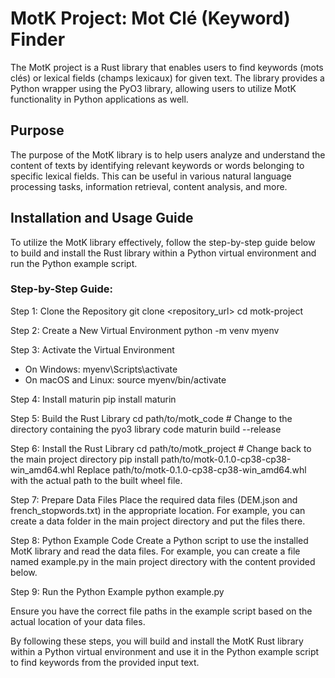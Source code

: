 # MotK Project: Mot Clé (Keyword) Finder

The MotK project is a Rust library that enables users to find keywords (mots clés) or lexical fields (champs lexicaux) for given text. The library provides a Python wrapper using the PyO3 library, allowing users to utilize MotK functionality in Python applications as well.

## Purpose

The purpose of the MotK library is to help users analyze and understand the content of texts by identifying relevant keywords or words belonging to specific lexical fields. This can be useful in various natural language processing tasks, information retrieval, content analysis, and more.

## Installation and Usage Guide

To utilize the MotK library effectively, follow the step-by-step guide below to build and install the Rust library within a Python virtual environment and run the Python example script.

### Step-by-Step Guide:

Step 1: Clone the Repository
git clone <repository_url>
cd motk-project

Step 2: Create a New Virtual Environment
python -m venv myenv

Step 3: Activate the Virtual Environment
- On Windows:
  myenv\Scripts\activate
- On macOS and Linux:
  source myenv/bin/activate

Step 4: Install maturin
pip install maturin

Step 5: Build the Rust Library
cd path/to/motk_code  # Change to the directory containing the pyo3 library code
maturin build --release

Step 6: Install the Rust Library
cd path/to/motk_project  # Change back to the main project directory
pip install path/to/motk-0.1.0-cp38-cp38-win_amd64.whl
Replace path/to/motk-0.1.0-cp38-cp38-win_amd64.whl with the actual path to the built wheel file.

Step 7: Prepare Data Files
Place the required data files (DEM.json and french_stopwords.txt) in the appropriate location. For example, you can create a data folder in the main project directory and put the files there.

Step 8: Python Example Code
Create a Python script to use the installed MotK library and read the data files. For example, you can create a file named example.py in the main project directory with the content provided below.

Step 9: Run the Python Example
python example.py

Ensure you have the correct file paths in the example script based on the actual location of your data files.

By following these steps, you will build and install the MotK Rust library within a Python virtual environment and use it in the Python example script to find keywords from the provided input text.
